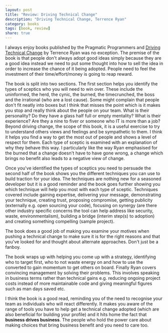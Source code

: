 ```yaml
---
layout: post
title: "Review: Driving Technical Change"
description: "Driving Technical Change, Terrence Ryan"
category: books 
tags: [book, review]
share: true
---
```


I always enjoy books published by the Pragmatic Programmers and [Driving Technical Change](http://www.amazon.co.uk/Driving-Technical-Change-Terrence-Ryan/dp/1934356603) by Terrence Ryan was no exception. The premise of the book is that people don't always adopt good ideas simply because they are a good idea instead we need to put some thought into how to sell the idea in order to increase the chance of it being adopted. People need to feel the investment of their time/effort/money is going to reap reward.

The book is split into two sections. The first section helps you identify the types of sceptics who you will need to win over. These include the uninformed, the herd, the cynic, the burned, the timecrunched, the boss and the irrational (who are a lost cause). Some might complain that people don't fit neatly into boxes but I think that misses the point which is it makes you stop and really think about the people on your team. What is their personality? Do they have a glass half full or empty mentality? What is their experience? Are they a nine to fiver or someone who IT is more than a job? Beyond driving change, the scope of this book, it is a useful exercise to try to understand others views and feelings and be sympathetic to them. I think it helps you find a way to get the most out of people and shows a level of respect for them. Each type of sceptic is examined with an explanation of why they behave this way. I particularly like the way Ryan emphasised for the burned that a change doesn't have to have gone wrong, a change which brings no benefit also leads to a negative view of change. 

Once you've identified the types of sceptics you need to persuade the second half of the book shows you the different techniques you can use to build traction for your idea. The techniques are nothing new for a seasoned developer but it is a good reminder and the book goes further showing you which technique will help you most with each type of sceptic. Techniques covered include gaining expertise, delivering your message, demonstrating your technique, creating trust, proposing compromise, getting publicity (externally e.g. open sourcing your code), focusing on synergy (are there other industry specific concerns the tool can help address like security, waste, environmentalism), building a bridge (interim step(s) to adoption) and creating something compelling (sample project).

The book does a good job of making you examine your motives when pushing a technical change to make sure it is for the right reasons and that you've looked for and thought about alternate approaches. Don't just be a fanboy.

The book wraps up with helping you come up with a strategy, identifying who to target first, who to not waste energy on and how to use the converted to gain momentum to get others on board. Finally Ryan covers convincing management by solving their problems. This involves speaking in business terms rather than technical gains e.g. reducing ongoing project costs instead of more maintainable code and giving meaningful figures such as man days saved etc.

I think the book is a good read, reminding you of the need to recognise your team as individuals who will react differently. It makes you aware of the range of tools you have to help get a technical change adopted (which are also beneficial for building your profile) and it hits home the fact that **business drives business**. The people who hold the power care about making choices that bring business benefit and you need to care too.